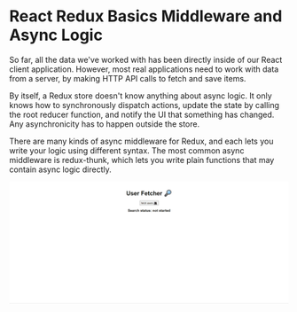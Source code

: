 # React Redux Basics Middleware and Async Logic

So far, all the data we've worked with has been directly inside of our React client application. However, most real applications need to work with data from a server, by making HTTP API calls to fetch and save items.

By itself, a Redux store doesn't know anything about async logic. It only knows how to synchronously dispatch actions, update the state by calling the root reducer function, and notify the UI that something has changed. Any asynchronicity has to happen outside the store.

There are many kinds of async middleware for Redux, and each lets you write your logic using different syntax. The most common async middleware is redux-thunk, which lets you write plain functions that may contain async logic directly.

![basic user fetching application](imgs/redux-dev-tools-users.gif)